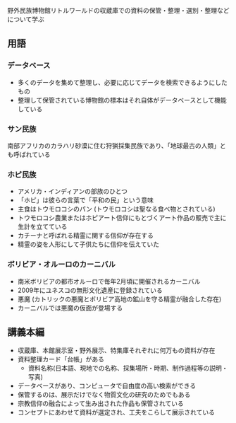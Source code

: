野外民族博物館リトルワールドの収蔵庫での資料の保管・整理・選別・整理などについて学ぶ

## 用語

### データベース

- 多くのデータを集めて整理し、必要に応じてデータを検索できるようにしたもの
- 整理して保管されている博物館の標本はそれ自体がデータベースとして機能している

### サン民族

南部アフリカのカラハリ砂漠に住む狩猟採集民族であり、「地球最古の人類」とも呼ばれている

### ホピ民族

- アメリカ・インディアンの部族のひとつ
- 「ホピ」は彼らの言葉で「平和の民」という意味
- 主食はトウモロコシのパン (トウモロコシは聖なる食べ物とされている)
- トウモロコシ農業またはホピアート信仰にもとづくアート作品の販売で主に生計を立てている
- カチーナと呼ばれる精霊に関する信仰が存在する
- 精霊の姿を人形にして子供たちに信仰を伝えていた

### ボリビア・オルーロのカーニバル

- 南米ボリビアの都市オルーロで毎年2月頃に開催されるカーニバル
- 2009年にユネスコの無形文化遺産に登録されている
- 悪魔 (カトリックの悪魔とボリビア高地の鉱山を守る精霊が融合した存在)
- カーニバルでは悪魔の仮面が登場する

## 講義本編

- 収蔵庫、本館展示室・野外展示、特集庫それぞれに何万もの資料が存在
- 資料整理カード「台帳」がある
	- 資料名称(日本語、現地での名称、採集場所・時期、制作過程等の説明・写真)
- データベースがあり、コンピュータで自由度の高い検索ができる
- 保管するのは、展示だけでなく物質文化の研究のためでもある
- 宗教信仰の融合によって生み出された作品も保管されている
- コンセプトにあわせて資料が選定され、工夫をこらして展示されている

